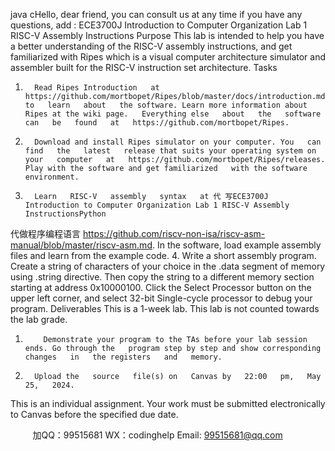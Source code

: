 java cHello, dear friend, you can consult us at any time if you have any questions, add : 
ECE3700J Introduction to Computer Organization
Lab   1 RISC-V Assembly Instructions
Purpose
This lab is intended to help you have a better understanding of   the RISC-V   assembly   instructions, and get familiarized with Ripes which is a visual   computer   architecture   simulator   and assembler built for the RISC-V instruction set architecture.
Tasks
1.       Read Ripes Introduction   at   https://github.com/mortbopet/Ripes/blob/master/docs/introduction.md   to   learn   about   the software. Learn more information about Ripes at the wiki page.   Everything else   about   the   software   can   be   found   at   https://github.com/mortbopet/Ripes.
2.       Download and install Ripes simulator on your computer. You   can   find   the   latest   release that suits your operating system on   your   computer   at   https://github.com/mortbopet/Ripes/releases.   Play with the software and get familiarized   with the software environment.
3.       Learn   RISC-V   assembly   syntax   at 代 写ECE3700J Introduction to Computer Organization Lab 1 RISC-V Assembly InstructionsPython
代做程序编程语言  https://github.com/riscv-non-isa/riscv-asm-manual/blob/master/riscv-asm.md.   In the software, load example assembly files   and   learn   from the example   code.
4.       Write a short assembly program. Create a   string   of   characters   of   your   choice   in   the    .data   segment of   memory using    .string   directive. Then copy the string to a   different memory   section starting at address 0x10000100. Click the   Select Processor button   on the upper   left corner, and select 32-bit   Single-cycle processor to debug your program.
Deliverables
This is a   1-week lab. This lab is not   counted towards the   lab   grade.
1)         Demonstrate your program to the TAs before your lab session ends. Go through the   program step by step and show corresponding   changes   in   the registers   and   memory.
2)       Upload the   source   file(s) on   Canvas by   22:00   pm,   May   25,   2024.
This is an individual assignment. Your work must be submitted electronically   to   Canvas   before the specified   due   date.

         
加QQ：99515681  WX：codinghelp  Email: 99515681@qq.com
